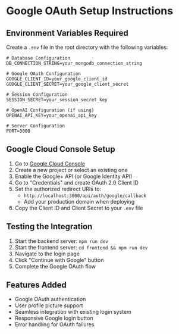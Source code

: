 # Google OAuth Setup Instructions

## Environment Variables Required

Create a `.env` file in the root directory with the following variables:

```env
# Database Configuration
DB_CONNECTION_STRING=your_mongodb_connection_string

# Google OAuth Configuration
GOOGLE_CLIENT_ID=your_google_client_id
GOOGLE_CLIENT_SECRET=your_google_client_secret

# Session Configuration
SESSION_SECRET=your_session_secret_key

# OpenAI Configuration (if using)
OPENAI_API_KEY=your_openai_api_key

# Server Configuration
PORT=3000
```

## Google Cloud Console Setup

1. Go to [Google Cloud Console](https://console.cloud.google.com/)
2. Create a new project or select an existing one
3. Enable the Google+ API (or Google Identity API)
4. Go to "Credentials" and create OAuth 2.0 Client ID
5. Set the authorized redirect URIs to:
   - `http://localhost:3000/api/auth/google/callback`
   - Add your production domain when deploying
6. Copy the Client ID and Client Secret to your `.env` file

## Testing the Integration

1. Start the backend server: `npm run dev`
2. Start the frontend server: `cd frontend && npm run dev`
3. Navigate to the login page
4. Click "Continue with Google" button
5. Complete the Google OAuth flow

## Features Added

- Google OAuth authentication
- User profile picture support
- Seamless integration with existing login system
- Responsive Google login button
- Error handling for OAuth failures


